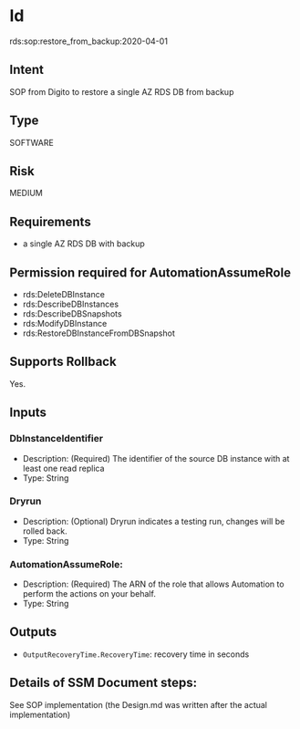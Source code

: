 # Id
rds:sop:restore_from_backup:2020-04-01

## Intent
SOP from Digito to restore a single AZ RDS DB from backup

## Type
SOFTWARE

## Risk
MEDIUM

## Requirements
* a single AZ RDS DB with backup

## Permission required for AutomationAssumeRole
* rds:DeleteDBInstance
* rds:DescribeDBInstances
* rds:DescribeDBSnapshots
* rds:ModifyDBInstance
* rds:RestoreDBInstanceFromDBSnapshot

## Supports Rollback
Yes.

## Inputs

### DbInstanceIdentifier
  * Description: (Required) The identifier of the source DB instance with at least one read replica
  * Type: String
### Dryrun
  * Description: (Optional) Dryrun indicates a testing run, changes will be rolled back.
  * Type: String
### AutomationAssumeRole:
  * Description: (Required) The ARN of the role that allows Automation to perform the actions on your behalf.
  * Type: String
  
## Outputs
  * `OutputRecoveryTime.RecoveryTime`: recovery time in seconds

## Details of SSM Document steps:
See SOP implementation (the Design.md was written after the actual implementation)